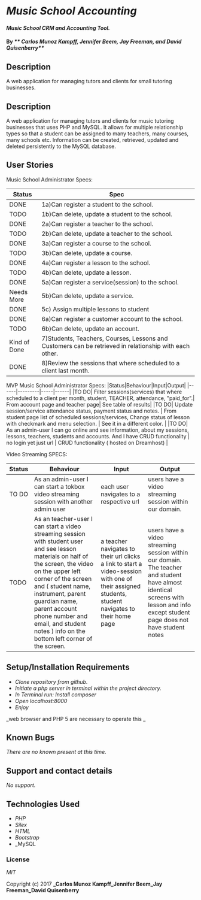 # _Music School Accounting_

#### _Music School CRM and Accounting Tool._

#### By _** Carlos Munoz Kampff, Jennifer Beem, Jay Freeman, and David Quisenberry**_

## Description

A web application for managing tutors and clients for small tutoring businesses.

## Description

A web application for managing tutors and clients for music tutoring businesses that uses PHP and MySQL. It allows for multiple relationship types so that a student can be assigned to many teachers, many courses, many schools etc. Information can be created, retrieved, updated and deleted persistently to the MySQL database.

## User Stories

Music School Administrator Specs:

|Status|Spec|
|------|-----|
|DONE|1a)Can register a student to the school. |
|TODO|1b)Can delete, update a student to the school. |
|DONE|2a)Can register a teacher to the school. |
|TODO|2b)Can delete, update a teacher to the school. |
|DONE|3a)Can register a course to the school. |
|TODO|3b)Can delete, update a course.|
|DONE|4a)Can register a lesson to the school. |
|TODO|4b)Can delete, update a lesson.|
|DONE|5a)Can register a service(session) to the school. |
|Needs More|5b)Can delete, update a service. |
|DONE|5c) Assign multiple lessons to student|
|DONE|6a)Can register a customer account to the school. |
|TODO|6b)Can delete, update an account. |
|Kind of Done|7)Students, Teachers, Courses, Lessons and Customers can be retrieved in relationship with each other.|
|DONE|8)Review the sessions that where scheduled to a client last month.|


MVP Music School Administrator Specs:
|Status|Behaviour|Input|Output|
|------|---------|-----|------|
|TO DO| Filter sessions(services) that where scheduled to a client per month, student, TEACHER, attendance, "paid_for".| From account page and teacher page| See table of results|
|TO DO| Update session/service attendance status, payment status and notes. | From student page list of scheduled sessions/services, Change status of lesson with checkmark and menu selection. | See it in a different color. |
|TO DO| As an admin-user I can go online and see information, about my sessions, lessons, teachers, students and accounts. And I have CRUD functionality  | no login yet just url | CRUD functionality ( hosted on Dreamhost) |

Video Streaming SPECS:

|Status|Behaviour|Input|Output|
|------|---------|-----|------|
|TO DO | As an admin-user I can start a tokbox video streaming session with another admin user | each user navigates to a respective url | users have a video streaming session within our domain.|
|TODO| As an teacher-user I can start a video streaming session with student user and see lesson materials on half of the screen, the video on the upper left corner of the screen and ( student name, instrument, parent guardian name, parent account phone number and email, and student notes ) info on the bottom left corner of the screen.| a teacher navigates to their url clicks a link to start a video-session with one of their assigned students, student navigates to their home page| users have a video streaming session within our domain. The teacher and student have almost identical screens with lesson and info except student page does not have student notes |


## Setup/Installation Requirements


* _Clone repository from github._
* _Initiate a php server in terminal within the project directory._
* _In Terminal run: Install composer_
* _Open localhost:8000_
* _Enjoy_

_web browser and PHP 5 are necessary to operate this _

## Known Bugs

_There are no known present at this time._

## Support and contact details

_No support._

## Technologies Used

* _PHP_
* _Silex_
* _HTML_
* _Bootstrap_
* _MySQL

### License

*MIT*

Copyright (c) 2017 **_Carlos Munoz Kampff_Jennifer Beem_Jay Freeman_David Quisenberry**
